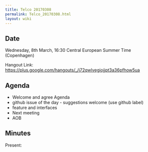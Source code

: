 ```yaml
---
title: Telco 20170308
permalink: Telco_20170308.html
layout: wiki
---
```


Date
----

Wednesday, 8th March, 16:30 Central European Summer Time (Copenhagen)

Hangout Link:
<https://plus.google.com/hangouts/_/j72qwlvegiojjpt3a36pfhow5ua>

Agenda
------

-   Welcome and agree Agenda
-   github issue of the day - suggestions welcome (use github label)
-   feature and interfaces
-   Next meeting
-   AOB

Minutes
-------

Present: 

